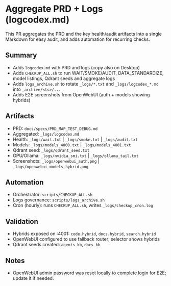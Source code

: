 # Aggregate PRD + Logs (logcodex.md)

This PR aggregates the PRD and the key health/audit artifacts into a single Markdown for easy audit, and adds automation for recurring checks.

## Summary
- Adds `logcodex.md` with PRD and logs (copy also on Desktop)
- Adds `CHECKUP_ALL.sh` to run WAIT/SMOKE/AUDIT, DATA_STANDARDIZE, model listings, Qdrant seeds and aggregate logs
- Adds `logs_archive.sh` to rotate `_logs/*.txt` and `_logs/logcodex_*.md` into `_archive/<ts>/...`
- Adds E2E screenshots from OpenWebUI (auth + models showing hybrids)

## Artifacts
- PRD: `docs/specs/PRD_MAP_TEST_DEBUG.md`
- Aggregated: `_logs/logcodex.md`
- Health: `_logs/wait.txt` | `_logs/smoke.txt` | `_logs/audit.txt`
- Models: `_logs/models_4000.txt` | `_logs/models_4001.txt`
- Qdrant seed: `_logs/qdrant_seed.txt`
- GPU/Ollama: `_logs/nvidia_smi.txt` | `_logs/ollama_tail.txt`
- Screenshots: `_logs/openwebui_auth.png` | `_logs/openwebui_models_hybrid.png`

## Automation
- Orchestrator: `scripts/CHECKUP_ALL.sh`
- Logs governance: `scripts/logs_archive.sh`
- Cron (hourly): runs `CHECKUP_ALL.sh`, writes `_logs/checkup_cron.log`

## Validation
- Hybrids exposed on :4001: `code.hybrid`, `docs.hybrid`, `search.hybrid`
- OpenWebUI configured to use fallback router; selector shows hybrids
- Qdrant seeds created: `agents_kb`, `docs_kb`

## Notes
- OpenWebUI admin password was reset locally to complete login for E2E; update it if needed.
